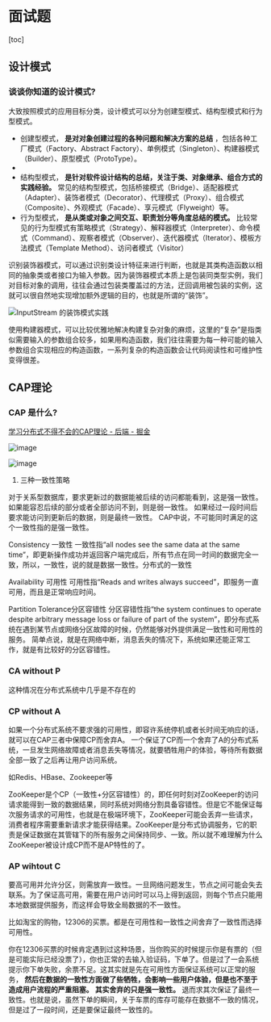 # 面试题

[toc]

## 设计模式

###  谈谈你知道的设计模式?

大致按照模式的应用目标分类，设计模式可以分为创建型模式、结构型模式和行为型模式。

- 创建型模式， **是对对象创建过程的各种问题和解决方案的总结** ，包括各种工厂模式（Factory、Abstract Factory）、单例模式（Singleton）、构建器模式（Builder）、原型模式（ProtoType）。
- 
- 结构型模式， **是针对软件设计结构的总结，关注于类、对象继承、组合方式的实践经验。** 常见的结构型模式，包括桥接模式（Bridge）、适配器模式（Adapter）、装饰者模式（Decorator）、代理模式（Proxy）、组合模式（Composite）、外观模式（Facade）、享元模式（Flyweight）等。
- 行为型模式， **是从类或对象之间交互、职责划分等角度总结的模式。** 比较常见的行为型模式有策略模式（Strategy）、解释器模式（Interpreter）、命令模式（Command）、观察者模式（Observer）、迭代器模式（Iterator）、模板方法模式（Template Method）、访问者模式（Visitor）

识别装饰器模式，可以通过识别类设计特征来进行判断，也就是其类构造函数以相同的抽象类或者接口为输入参数。因为装饰器模式本质上是包装同类型实例，我们对目标对象的调用，往往会通过包装类覆盖过的方法，迂回调用被包装的实例，这就可以很自然地实现增加额外逻辑的目的，也就是所谓的“装饰”。

![InputStream 的装饰模式实践](https://static.lovedata.net/jpg/2018/7/16/4aefeb2a2613a53ae9abd1d47418f2ae.jpg-wm)

使用构建器模式，可以比较优雅地解决构建复杂对象的麻烦，这里的“复杂”是指类似需要输入的参数组合较多，如果用构造函数，我们往往需要为每一种可能的输入参数组合实现相应的构造函数，一系列复杂的构造函数会让代码阅读性和可维护性变得很差。

## CAP理论

###  CAP 是什么?

[学习分布式不得不会的CAP理论 - 后端 - 掘金](https://juejin.im/entry/5b4bf64c6fb9a04fcc4490d1)

![image](https://static.lovedata.net/jpg/2018/7/16/bf4e5f4e46b7abf4cfe320fc17877ee3.jpg-wm)

![image](https://static.lovedata.net/jpg/2018/7/16/9de96224df9bc684682fe154e5aa1e3f.jpg-wm)

1. 三种一致性策略

对于关系型数据库，要求更新过的数据能被后续的访问都能看到，这是强一致性。
如果能容忍后续的部分或者全部访问不到，则是弱一致性。
如果经过一段时间后要求能访问到更新后的数据，则是最终一致性。
CAP中说，不可能同时满足的这个一致性指的是强一致性。

Consistency 一致性
一致性指“all nodes see the same data at the same time”，即更新操作成功并返回客户端完成后，所有节点在同一时间的数据完全一致，所以，一致性，说的就是数据一致性。分布式的一致性

Availability 可用性
可用性指“Reads and writes always succeed”，即服务一直可用，而且是正常响应时间。

Partition Tolerance分区容错性
分区容错性指“the system continues to operate despite arbitrary message loss or failure of part of the system”，即分布式系统在遇到某节点或网络分区故障的时候，仍然能够对外提供满足一致性和可用性的服务。 简单点说，就是在网络中断，消息丢失的情况下，系统如果还能正常工作，就是有比较好的分区容错性。

### CA without P

这种情况在分布式系统中几乎是不存在的

### CP without A

如果一个分布式系统不要求强的可用性，即容许系统停机或者长时间无响应的话，就可以在CAP三者中保障CP而舍弃A。 一个保证了CP而一个舍弃了A的分布式系统，一旦发生网络故障或者消息丢失等情况，就要牺牲用户的体验，等待所有数据全部一致了之后再让用户访问系统。

如Redis、HBase、Zookeeper等

ZooKeeper是个CP（一致性+分区容错性）的，即任何时刻对ZooKeeper的访问请求能得到一致的数据结果，同时系统对网络分割具备容错性。但是它不能保证每次服务请求的可用性，也就是在极端环境下，ZooKeeper可能会丢弃一些请求，消费者程序需要重新请求才能获得结果。ZooKeeper是分布式协调服务，它的职责是保证数据在其管辖下的所有服务之间保持同步、一致。所以就不难理解为什么ZooKeeper被设计成CP而不是AP特性的了。

### AP wihtout C

要高可用并允许分区，则需放弃一致性。一旦网络问题发生，节点之间可能会失去联系。为了保证高可用，需要在用户访问时可以马上得到返回，则每个节点只能用本地数据提供服务，而这样会导致全局数据的不一致性。

比如淘宝的购物，12306的买票。都是在可用性和一致性之间舍弃了一致性而选择可用性。

你在12306买票的时候肯定遇到过这种场景，当你购买的时候提示你是有票的（但是可能实际已经没票了），你也正常的去输入验证码，下单了。但是过了一会系统提示你下单失败，余票不足。这其实就是先在可用性方面保证系统可以正常的服务， **然后在数据的一致性方面做了些牺牲，会影响一些用户体验，但是也不至于造成用户流程的严重阻塞。**    **其实舍弃的只是强一致性。**  退而求其次保证了最终一致性。也就是说，虽然下单的瞬间，关于车票的库存可能存在数据不一致的情况，但是过了一段时间，还是要保证最终一致性的。